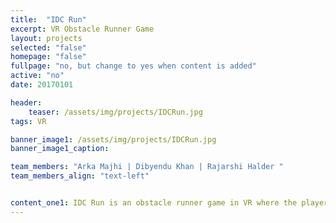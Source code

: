 ```yaml
---
title:  "IDC Run"
excerpt: VR Obstacle Runner Game
layout: projects
selected: "false"
homepage: "false"
fullpage: "no, but change to yes when content is added"
active: "no"
date: 20170101

header:
    teaser: /assets/img/projects/IDCRun.jpg
tags: VR

banner_image1: /assets/img/projects/IDCRun.jpg
banner_image1_caption:

team_members: "Arka Majhi | Dibyendu Khan | Rajarshi Halder "
team_members_align: "text-left"


content_one1: IDC Run is an obstacle runner game in VR where the player has to reach a particular destination before time runs out. The game is modelled around IDC and within IIT Bombay campus, and is based on the life of IDC students. The player balances himself on an actual skateboard and uses it to move sideways or jump in the virtual space. He avoids obstacles in the road and collects coins which are a part of his teaching allowance.
---
```

